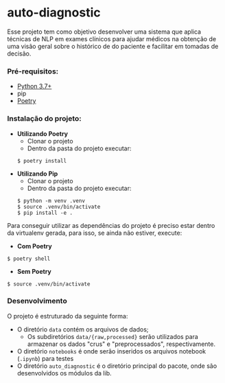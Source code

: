 # auto-diagnostic

Esse projeto tem como objetivo desenvolver uma sistema que aplica técnicas de NLP em exames clínicos para ajudar médicos na obtenção de uma visão geral sobre o histórico de do paciente e facilitar em tomadas de decisão.

### Pré-requisitos:

- [Python 3.7+](https://www.python.org/downloads/)
- pip
- [Poetry](https://python-poetry.org/)

### Instalação do projeto:

- **Utilizando Poetry**
    + Clonar o projeto
    + Dentro da pasta do projeto executar:
    ```
    $ poetry install
    ```
- **Utilizando Pip**
    + Clonar o projeto
    + Dentro da pasta do projeto executar:
    ```
    $ python -m venv .venv
    $ source .venv/bin/activate
    $ pip install -e .
    ```

Para conseguir utilizar as dependências do projeto é preciso estar dentro da virtualenv gerada, para isso, se ainda não estiver, execute:

- **Com Poetry**
```
$ poetry shell
```

- **Sem Poetry**
```
$ source .venv/bin/activate
```

### Desenvolvimento

O projeto é estruturado da seguinte forma:

- O diretório `data` contém os arquivos de dados;
    + Os subdiretórios `data/{raw,processed}` serão utilizados para armazenar os dados "crus" e "preprocessados", respectivamente.
- O diretório `notebooks` é onde serão inseridos os arquivos notebook (`.ipynb`) para testes
- O diretório `auto_diagnostic` é o diretório principal do pacote, onde são desenvolvidos os módulos da lib.
